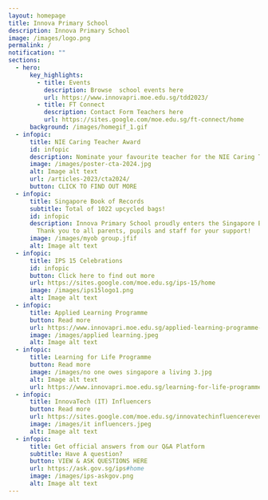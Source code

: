 ```yaml
---
layout: homepage
title: Innova Primary School
description: Innova Primary School
image: /images/logo.png
permalink: /
notification: ""
sections:
  - hero:
      key_highlights:
        - title: Events
          description: Browse  school events here
          url: https://www.innovapri.moe.edu.sg/tdd2023/
        - title: FT Connect
          description: Contact Form Teachers here
          url: https://sites.google.com/moe.edu.sg/ft-connect/home
      background: /images/homegif_1.gif
  - infopic:
      title: NIE Caring Teacher Award
      id: infopic
      description: Nominate your favourite teacher for the NIE Caring Teacher Award!
      image: /images/poster-cta-2024.jpg
      alt: Image alt text
      url: /articles-2023/cta2024/
      button: CLICK TO FIND OUT MORE
  - infopic:
      title: Singapore Book of Records
      subtitle: Total of 1022 upcycled bags!
      id: infopic
      description: Innova Primary School proudly enters the Singapore Book of Records.
        Thank you to all parents, pupils and staff for your support!
      image: /images/myob group.jfif
      alt: Image alt text
  - infopic:
      title: IPS 15 Celebrations
      id: infopic
      button: Click here to find out more
      url: https://sites.google.com/moe.edu.sg/ips-15/home
      image: /images/ips15logo1.png
      alt: Image alt text
  - infopic:
      title: Applied Learning Programme
      button: Read more
      url: https://www.innovapri.moe.edu.sg/applied-learning-programme-alp/
      image: /images/applied learning.jpeg
      alt: Image alt text
  - infopic:
      title: Learning for Life Programme
      button: Read more
      image: /images/no one owes singapore a living 3.jpg
      alt: Image alt text
      url: https://www.innovapri.moe.edu.sg/learning-for-life-programme-ips/
  - infopic:
      title: InnovaTech (IT) Influencers
      button: Read more
      url: https://sites.google.com/moe.edu.sg/innovatechinfluencereventsblog/home
      image: /images/it influencers.jpeg
      alt: Image alt text
  - infopic:
      title: Get official answers from our Q&A Platform
      subtitle: Have A question?
      button: VIEW & ASK QUESTIONS HERE
      url: https://ask.gov.sg/ips#home
      image: /images/ips-askgov.png
      alt: Image alt text
---
```

